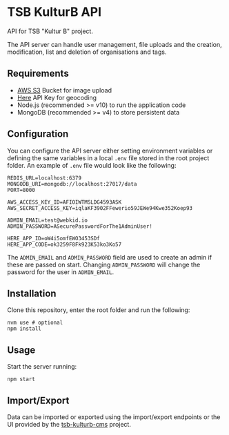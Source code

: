 # TSB KulturB API

API for TSB "Kultur B" project.

The API server can handle user management, file uploads and the creation, modification, list and deletion of organisations and tags.

## Requirements

- [AWS S3](http://aws.amazon.com/) Bucket for image upload
- [Here](https://developer.here.com/products/geocoding-and-search) API Key for geocoding
- Node.js (recommended >= v10) to run the application code
- MongoDB (recommended >= v4) to store persistent data

## Configuration

You can configure the API server either setting environment variables or defining the same variables in a local `.env` file stored in the root project folder. An example of `.env` file would look like the following:

```
REDIS_URL=localhost:6379
MONGODB_URI=mongodb://localhost:27017/data
PORT=8000

AWS_ACCESS_KEY_ID=AFIOIWTMSLDG4593ASK
AWS_SECRET_ACCESS_KEY=iqlaKF3902FFewerio59JEWe94Kwe352Koep93

ADMIN_EMAIL=test@webkid.io
ADMIN_PASSWORD=ASecurePasswordForThe1AdminUser!

HERE_APP_ID=oW4i5omfEWO3453SDf
HERE_APP_CODE=ok3259F8Fk923K53ko3Ko57
```

The `ADMIN_EMAIL` and `ADMIN_PASSWORD` field are used to create an admin if these are passed on start. Changing `ADMIN_PASSWORD` will change the password for the user in `ADMIN_EMAIL`.

## Installation

Clone this repository, enter the root folder and run the following:

```
nvm use # optional
npm install
```

## Usage

Start the server running:
```
npm start
```

## Import/Export

Data can be imported or exported using the import/export endpoints or the UI provided by the [tsb-kulturb-cms](https://github.com/wbkd/tsb-kulturb-cms) project.

